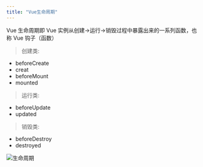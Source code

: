```yaml
---
title: "Vue生命周期"
---
```


Vue 生命周期即 Vue 实例从创建->运行->销毁过程中暴露出来的一系列函数，也称 Vue 钩子（函数）

> 创建类:

- beforeCreate
- creat
- beforeMount
- mounted

> 运行类:

- beforeUpdate
- updated

> 销毁类:

- beforeDestroy
- destroyed

![生命周期](https://tva1.sinaimg.cn/large/00831rSTly1gdkeskoycbj30ou0yxmz4.jpg)
